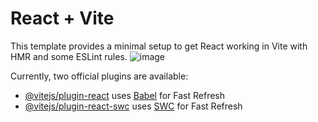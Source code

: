 # React + Vite

This template provides a minimal setup to get React working in Vite with HMR and some ESLint rules.
![image](https://github.com/user-attachments/assets/a91a12ee-1949-493a-a686-81e5cb68c550)

Currently, two official plugins are available:

- [@vitejs/plugin-react](https://github.com/vitejs/vite-plugin-react/blob/main/packages/plugin-react/README.md) uses [Babel](https://babeljs.io/) for Fast Refresh
- [@vitejs/plugin-react-swc](https://github.com/vitejs/vite-plugin-react-swc) uses [SWC](https://swc.rs/) for Fast Refresh

